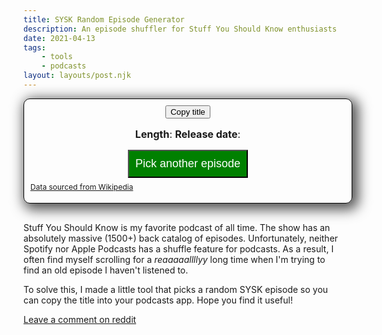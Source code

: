 ```yaml
---
title: SYSK Random Episode Generator
description: An episode shuffler for Stuff You Should Know enthusiasts
date: 2021-04-13
tags:
    - tools
    - podcasts
layout: layouts/post.njk
---
```


<div
    style="border: 1px solid black; border-radius: 10px; width: 100%; padding: 10px; text-align: center; -webkit-box-shadow: 5px 5px 20px 5px rgba(0,0,0,0.67); box-shadow: 5px 5px 20px 5px rgba(0,0,0,0.67); line-height: 30px; margin-bottom: 30px;">
    <div style="font-size: 18px; font-weight: bold;"><span id="episode-name"></span> <button
            onclick="copyToClipboard()">Copy title</button></div>
    <div style="font-size: 16px; margin-top: 10px;">
        <div style="display: inline-block;"><b>Length</b>: <span id="episode-length"></span></div>
        <div style="display: inline-block"><b>Release date</b>: <span id="episode-release-date"></span></div>
    </div>
    <div style="margin-top: 10px;">
        <button style="background-color: green; color: white; padding: 10px; font-size: 18px;" onclick="pick()">Pick another
            episode</button>
    </div>
    <div style="font-size: 12px; text-align: left;">
        <a target="_blank" href="https://en.wikipedia.org/wiki/List_of_Stuff_You_Should_Know_episodes">Data sourced from
            Wikipedia</a>
    </div>
</div>


Stuff You Should Know is my favorite podcast of all time. The show has an absolutely massive (1500+) back catalog of episodes. Unfortunately, neither Spotify nor Apple Podcasts has a shuffle feature for podcasts. As a result, I often find myself scrolling for a *reaaaaallllyy* long time when I'm trying to find an old episode I haven't listened to.

To solve this, I made a little tool that picks a random SYSK episode so you can copy the title into your podcasts app. Hope you find it useful!

[Leave a comment on reddit](https://www.reddit.com/r/stuffyoushouldknow/comments/mq8fsu/i_love_listening_to_old_episodes_i_havent_heard/)

<script>
const getJSON = async url => {
  try {
    const response = await fetch(url);
    if(!response.ok) // check if response worked (no 404 errors etc...)
      throw new Error(response.statusText);

    const data = await response.json(); // get JSON from the response
    return data; // returns a promise, which resolves to this data value
  } catch(error) {
    return error;
  }
}

function getRndInteger(min, max) {
  return Math.floor(Math.random() * (max - min) ) + min;
}

let episodes;

const randomEp = () => {
  return episodes[getRndInteger(0, episodes.length - 1)];
}

let current_random;

const pick = () => {
  current_random = randomEp();
  document.querySelector('#episode-name').innerHTML = current_random.title;
  document.querySelector('#episode-length').innerHTML = current_random.length;
  document.querySelector('#episode-release-date').innerHTML = current_random.date.split('(')[0];
}

const copyToClipboard = () => {
  const el = document.createElement('textarea');
  el.value = current_random.title;
  document.body.appendChild(el);
  el.select();
  document.execCommand('copy');
  document.body.removeChild(el);
};

(async () => {
  episodes = await getJSON('/misc/sysk_episodes.json');
  pick();
})();

</script>





